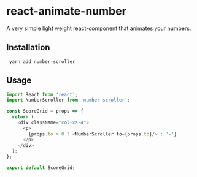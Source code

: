 # react-animate-number

A very simple light weight react-component that animates your numbers.

## Installation

``` yarn add number-scroller```

## Usage

```javascript
import React from 'react';
import NumberScroller from 'number-scroller';

const ScoreGrid = props => {
  return (
    <div className="col-xs-4">
      <p>
        {props.to > 0 ? <NumberScroller to={props.to}/> : '-'}
      </p>
    </div>
  );
};

export default ScoreGrid;
```
